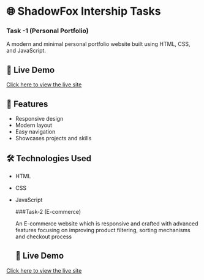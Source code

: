 # 🌐 ShadowFox Intership Tasks 


### Task -1 (Personal Portfolio)

A modern and minimal personal portfolio website built using HTML, CSS, and JavaScript.

## 🚀 Live Demo
[Click here to view the live site](https://amrutha-space.github.io/ShadowFox/)

## 🧩 Features
- Responsive design
- Modern layout
- Easy navigation
- Showcases projects and skills

## 🛠️ Technologies Used
- HTML
- CSS
- JavaScript

  ###Task-2 (E-commerce)

  An E-commerce website which is responsive and crafted with advanced features focusing on
  improving product filtering, sorting mechanisms and checkout process

  ## 🚀 Live Demo
[Click here to view the live site](https://amrutha-space.github.io/ShadowFox/)

  

